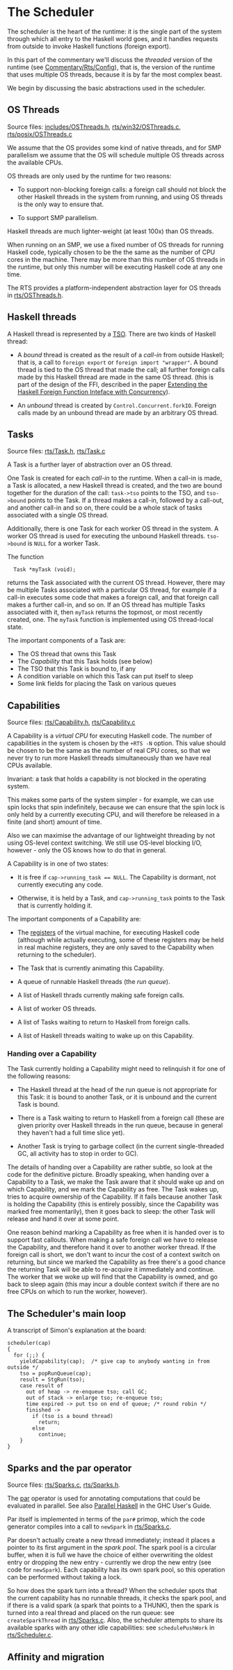 


# The Scheduler



The scheduler is the heart of the runtime: it is the single part of
the system through which all entry to the Haskell world goes, and it
handles requests from outside to invoke Haskell functions (foreign
export).



In this part of the commentary we'll discuss the *threaded* version
of the runtime (see [Commentary/Rts/Config](commentary/rts/config)), that is, the
version of the runtime that uses multiple OS threads, because it is by
far the most complex beast.



We begin by discussing the basic abstractions used in the scheduler.


## OS Threads



Source files: [includes/OSThreads.h](/trac/ghc/browser/ghc/includes/OSThreads.h),
[rts/win32/OSThreads.c](/trac/ghc/browser/ghc/rts/win32/OSThreads.c), [rts/posix/OSThreads.c](/trac/ghc/browser/ghc/rts/posix/OSThreads.c)



We assume that the OS provides some kind of native threads, and for
SMP parallelism we assume that the OS will schedule multiple OS
threads across the available CPUs.



OS threads are only used by the runtime for two reasons:


- To support non-blocking foreign calls: a foreign call
  should not block the other Haskell threads in the system from
  running, and using OS threads is the only way to ensure that.

- To support SMP parallelism.


Haskell threads are much lighter-weight (at least 100x) than OS threads.



When running on an SMP, we use a fixed number of OS threads for
running Haskell code, typically chosen to be the the same as the
number of CPU cores in the machine.  There may be more than this
number of OS threads in the runtime, but only this number will be
executing Haskell code at any one time.



The RTS provides a platform-independent abstraction layer for OS
threads in [rts/OSThreads.h](/trac/ghc/browser/ghc/rts/OSThreads.h).


## Haskell threads



A Haskell thread is represented by a
[TSO](commentary/rts/heap-objects#thread-state-objects).  There are
two kinds of Haskell thread:


- A *bound* thread is created as the result of a *call-in* from
  outside Haskell; that is, a call to `foreign export` or
  `foreign import "wrapper"`.  A bound thread is tied to the
  OS thread that made the call; all further foreign calls made by
  this Haskell thread are made in the same OS thread.  (this is part
  of the design of the FFI, described in the paper 
  [
  Extending the Haskell Foreign Function Inteface with Concurrency](http://www.haskell.org/~simonmar/papers/conc-ffi.pdf)).

- An *unbound* thread is created by
  `Control.Concurrent.forkIO`.  Foreign calls made by an unbound
  thread are made by an arbitrary OS thread.

## Tasks



Source files: [rts/Task.h](/trac/ghc/browser/ghc/rts/Task.h), [rts/Task.c](/trac/ghc/browser/ghc/rts/Task.c)



A Task is a further layer of abstraction over an OS thread.  



One Task is created for each *call-in* to the runtime.  When a
call-in is made, a Task is allocated, a new Haskell thread is created,
and the two are bound together for the duration of the call:
`task->tso` points to the TSO, and `tso->bound` points to the
Task.
If a thread makes a call-in, followed by a call-out, and another call-in and so on, there could be a whole stack of tasks associated with a single OS thread.



Additionally, there is one Task for each worker OS thread in the
system.  A worker OS thread is used for executing the unbound Haskell
threads.  `tso->bound` is `NULL` for a worker Task.



The function 


```wiki
  Task *myTask (void);
```


returns the Task associated with the current OS thread.  However,
there may be multiple Tasks associated with a particular OS thread,
for example if a call-in executes some code that makes a foreign call,
and that foreign call makes a further call-in, and so on.  If an OS
thread has multiple Tasks associated with it, then `myTask`
returns the topmost, or most recently created, one.  The `myTask`
function is implemented using OS thread-local state.



The important components of a Task are:


- The OS thread that owns this Task
- The *Capability* that this Task holds (see below)
- The TSO that this Task is bound to, if any
- A condition variable on which this Task can put itself to sleep
- Some link fields for placing the Task on various queues

## Capabilities



Source files: [rts/Capability.h](/trac/ghc/browser/ghc/rts/Capability.h), [rts/Capability.c](/trac/ghc/browser/ghc/rts/Capability.c)



A Capability is a *virtual CPU* for executing Haskell code.  The
number of capabilities in the system is chosen by the `+RTS -N`
option.  This value should be chosen to be the same as the number of
real CPU cores, so that we never try to run more Haskell threads
simultaneously than we have real CPUs available.



Invariant: a task that holds a capability is not blocked in the operating system.



This makes some parts of the system simpler - for example, we can use
spin locks that spin indefinitely, because we can ensure that the spin
lock is only held by a currently executing CPU, and will therefore be
released in a finite (and short) amount of time.



Also we can maximise the advantage of our lightweight threading by not
using OS-level context switching.  We still use OS-level blocking I/O,
however - only the OS knows how to do that in general.



A Capability is in one of two states:


- It is free if `cap->running_task == NULL`.  The Capability
  is dormant, not currently executing any code.

- Otherwise, it is held by a Task, and `cap->running_task` points
  to the Task that is currently holding it.


The important components of a Capability are:


- The [registers](commentary/rts/haskell-execution#registers) of
  the virtual machine, for executing Haskell code (although while
  actually executing, some of these registers may be held in real
  machine registers, they are only saved to the Capability when
  returning to the scheduler).

- The Task that is currently animating this Capability.

- A queue of runnable Haskell threads (the *run queue*).

- A list of Haskell thrads currently making safe foreign calls.

- A list of worker OS threads.

- A list of Tasks waiting to return to Haskell from foreign calls.

- A list of Haskell threads waiting to wake up on this Capability.

### Handing over a Capability



The Task currently holding a Capability might need to relinquish it
for one of the following reasons:


- The Haskell thread at the head of the run queue is not appropriate
  for this Task: it is bound to another Task, or it is unbound and
  the current Task is bound.

- There is a Task waiting to return to Haskell from a foreign call
  (these are given priority over Haskell threads in the run queue,
  because in general they haven't had a full time slice yet).

- Another Task is trying to garbage collect (in the current
  single-threaded GC, all activity has to stop in order to GC).


The details of handing over a Capability are rather subtle, so look at
the code for the definitive picture.  Broadly speaking, when handing
over a Capability to a Task, we make the Task aware that it should
wake up and on which Capability, and we mark the Capability as free.
The Task wakes up, tries to acquire ownership of the Capability.  If
it fails because another Task is holding the Capability (this is
entirely possibly, since the Capability was marked free momentarily),
then it goes back to sleep: the other Task will release and hand it
over at some point.



One reason behind marking a Capability as free when it is handed over
is to support fast callouts.  When making a safe foreign call we have
to release the Capability, and therefore hand it over to another
worker thread.  If the foreign call is short, we don't want to incur
the cost of a context switch on returning, but since we marked the
Capability as free there's a good chance the returning Task will be
able to re-acquire it immediately and continue.  The worker that we
woke up will find that the Capability is owned, and go back to sleep
again (this may incur a double context switch if there are no free
CPUs on which to run the worker, however).


## The Scheduler's main loop



A transcript of Simon's explanation at the board:


```wiki
scheduler(cap)
{
  for (;;) {
    yieldCapability(cap);  /* give cap to anybody wanting in from outside */
    tso = popRunQueue(cap);
    result = StgRun(tso);
    case result of
      out of heap -> re-enqueue tso; call GC;
      out of stack -> enlarge tso; re-enqueue tso;
      time expired -> put tso on end of queue; /* round robin */
      finished -> 
        if (tso is a bound thread)
          return;
        else
          continue;
    }
}
```

## Sparks and the par operator



Source files: [rts/Sparks.c](/trac/ghc/browser/ghc/rts/Sparks.c), [rts/Sparks.h](/trac/ghc/browser/ghc/rts/Sparks.h).



The [par](http://www.haskell.org/ghc/docs/latest/html/libraries/base/Control-Parallel.html#v%3Apar) operator is used for annotating computations that could be evaluated in parallel.  See also [Parallel Haskell](http://www.haskell.org/ghc/docs/latest/html/users_guide/lang-parallel.html) in the GHC User's Guide.



Par itself is implemented in terms of the `par#` primop, which the code generator compiles into a call to `newSpark` in [rts/Sparks.c](/trac/ghc/browser/ghc/rts/Sparks.c).



Par doesn't actually create a new thread immediately; instead it places a pointer to its first argument in the *spark pool*.  The spark pool is a circular buffer, when it is full we have the choice of either overwriting the oldest entry or dropping the new entry - currently we drop the new entry (see code for `newSpark`).  Each capability has its own spark pool, so this operation can be performed without taking a lock.



So how does the spark turn into a thread?  When the scheduler spots that the current capability has no runnable threads, it checks the spark pool, and if there is a valid spark (a spark that points to a THUNK), then the spark is turned into a real thread and placed on the run queue: see `createSparkThread` in [rts/Sparks.c](/trac/ghc/browser/ghc/rts/Sparks.c).  Also, the scheduler attempts to share its available sparks with any other idle capabilities: see `schedulePushWork` in [rts/Scheduler.c](/trac/ghc/browser/ghc/rts/Scheduler.c).


## Affinity and migration


